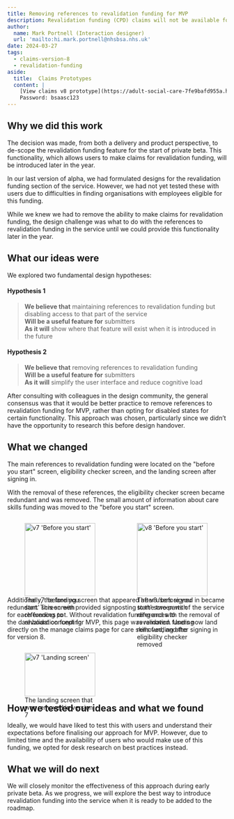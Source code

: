 ```yaml
---
title: Removing references to revalidation funding for MVP
description: Revalidation funding (CPD) claims will not be available for the start of Private Beta. To address this we removed references from the designs.
author:
  name: Mark Portnell (Interaction designer)
  url: 'mailto:hi.mark.portnell@nhsbsa.nhs.uk'
date: 2024-03-27
tags:
  - claims-version-8
  - revalidation-funding
aside:
  title:  Claims Prototypes
  content: |
    [View claims v8 prototype](https://adult-social-care-7fe9bafd955a.herokuapp.com/claims/prototypes/design/v8/) 
    Password: bsaasc123
---
```


## Why we did this work

The decision was made, from both a delivery and product perspective, to de-scope the revalidation funding feature for the start of private beta. This functionality, which allows users to make claims for revalidation funding, will be introduced later in the year.

In our last version of alpha, we had formulated designs for the revalidation funding section of the service. However, we had not yet tested these with users due to difficulties in finding organisations with employees eligible for this funding.

While we knew we had to remove the ability to make claims for revalidation funding, the design challenge was what to do with the references to revalidation funding in the service until we could provide this functionality later in the year.

## What our ideas were

We explored two fundamental design hypotheses:

#### Hypothesis 1
> **We believe that** maintaining references to revalidation funding but disabling access to that part of the service  
> **Will be a useful feature for** submitters  
> **As it will** show where that feature will exist when it is introduced in the future

#### Hypothesis 2
> **We believe that** removing references to revalidation funding  
> **Will be a useful feature for** submitters  
> **As it will** simplify the user interface and reduce cognitive load

After consulting with colleagues in the design community, the general consensus was that it would be better practice to remove references to revalidation funding for MVP, rather than opting for disabled states for certain functionality. This approach was chosen, particularly since we didn’t have the opportunity to research this before design handover.

## What we changed

The main references to revalidation funding were located on the "before you start" screen, eligibility checker screen, and the landing screen after signing in.

With the removal of these references, the eligibility checker screen became redundant and was removed. The small amount of information about care skills funding was moved to the "before you start" screen.

<div style="display: flex; flex-wrap: wrap; gap: 1rem;">
  <div style="flex: 1; max-width: 48%;">
    <figure>
      <img src="before-you-start-v7.png" alt="v7 'Before you start'" style="width: 100%; height: auto;">
      <figcaption>The v7 'before you start' screen with references to revalidation funding</figcaption>
    </figure>
  </div>
  <div style="flex: 1; max-width: 48%;">
    <figure>
      <img src="before-you-start-v8.png" alt="v8 'Before you start'" style="width: 100%; height: auto;">
      <figcaption>The v8 'before you start' screen with references to revalidation funding removed, and the eligibility checker removed</figcaption>
    </figure>
  </div>
</div>

Additionally, the landing screen that appeared after users signed in became redundant. This screen provided signposting to the two parts of the service for each funding pot. Without revalidation funding and with the removal of the dashboard concept for MVP, this page was removed. Users now land directly on the manage claims page for care skills funding after signing in for version 8.

<div style="display: flex; flex-wrap: wrap; gap: 1rem;">
  <div style="flex: 1; max-width: 48%;">
    <figure>
      <img src="landing-screen-v7.png" alt="v7 'Landing screen'" style="width: 100%; height: auto;">
      <figcaption>The landing screen that was removed in version 7</figcaption>
    </figure>
  </div>
</div>

## How we tested our ideas and what we found

Ideally, we would have liked to test this with users and understand their expectations before finalising our approach for MVP. However, due to limited time and the availability of users who would make use of this funding, we opted for desk research on best practices instead.

## What we will do next

We will closely monitor the effectiveness of this approach during early private beta. As we progress, we will explore the best way to introduce revalidation funding into the service when it is ready to be added to the roadmap.


